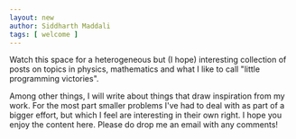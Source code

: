 ```yaml
---
layout: new
author: Siddharth Maddali
tags: [ welcome ]
---
```


Watch this space for a heterogeneous but (I hope) interesting collection of posts on topics in physics, mathematics and what I like to call "little programming victories". 

Among other things, I will write about things that draw inspiration from my work. 
For the most part smaller problems I've had to deal with as part of a bigger effort, but which I feel are interesting in their own right.
I hope you enjoy the content here.
Please do drop me an email with any comments!

